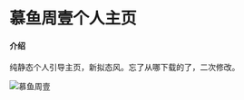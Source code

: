 # 慕鱼周壹个人主页

#### 介绍
纯静态个人引导主页，新拟态风。忘了从哪下载的了，二次修改。

![慕鱼周壹](https://foruda.gitee.com/images/1737003387136611092/51aadce9_1059427.png "muyuu")